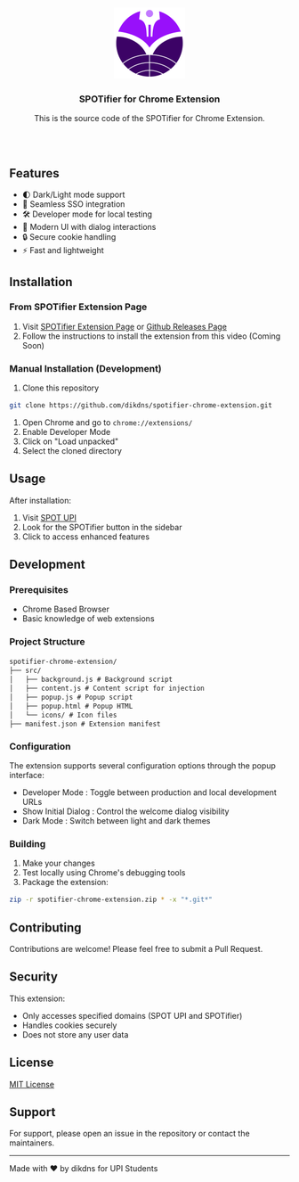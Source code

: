<div align="center">
  <br/>
  <br/>
  <img src="https://raw.githubusercontent.com/DikDns/spotifier-chrome-extension/refs/heads/main/src/icons/icon-256.png" alt="SPOTifier Logo" width="128" height="128"/>
  <h3>SPOTifier for Chrome Extension</h3>
  <p>This is the source code of the SPOTifier for Chrome Extension.</p>
  <br/>
  <br/>
</div>

## Features

- 🌓 Dark/Light mode support
- 🔄 Seamless SSO integration
- 🛠️ Developer mode for local testing
- 🎨 Modern UI with dialog interactions
- 🔒 Secure cookie handling
- ⚡ Fast and lightweight

## Installation

### From SPOTifier Extension Page

1. Visit [SPOTifier Extension Page](https://spotifier-upi.vercel.app/extension) or [Github Releases Page](https://github.com/DikDns/spotifier-chrome-extension/releases)
2. Follow the instructions to install the extension from this video (Coming Soon)

### Manual Installation (Development)

1. Clone this repository

```bash
git clone https://github.com/dikdns/spotifier-chrome-extension.git
```

1. Open Chrome and go to `chrome://extensions/`
2. Enable Developer Mode
3. Click on "Load unpacked"
4. Select the cloned directory

## Usage

After installation:

1. Visit [SPOT UPI](https://spot.upi.edu/mhs)
2. Look for the SPOTifier button in the sidebar
3. Click to access enhanced features

## Development

### Prerequisites

- Chrome Based Browser
- Basic knowledge of web extensions

### Project Structure

```
spotifier-chrome-extension/
├── src/
│   ├── background.js # Background script
│   ├── content.js # Content script for injection
│   ├── popup.js # Popup script
│   ├── popup.html # Popup HTML
│   └── icons/ # Icon files
├── manifest.json # Extension manifest
```

### Configuration

The extension supports several configuration options through the popup interface:

- Developer Mode : Toggle between production and local development URLs
- Show Initial Dialog : Control the welcome dialog visibility
- Dark Mode : Switch between light and dark themes

### Building

1. Make your changes
2. Test locally using Chrome's debugging tools
3. Package the extension:

```bash
zip -r spotifier-chrome-extension.zip * -x "*.git*"
```

## Contributing

Contributions are welcome! Please feel free to submit a Pull Request.

## Security

This extension:

- Only accesses specified domains (SPOT UPI and SPOTifier)
- Handles cookies securely
- Does not store any user data

## License

[MIT License](/LICENSE)

## Support

For support, please open an issue in the repository or contact the maintainers.

---

Made with ❤️ by dikdns for UPI Students
